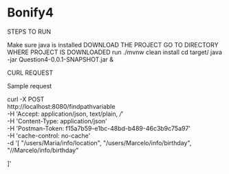 # Bonify4


STEPS TO RUN 

Make sure java is installed
DOWNLOAD THE PROJECT
GO TO DIRECTORY WHERE PROJECT IS DOWNLOADED 
run ./mvnw clean install
cd target/
java -jar Question4-0.0.1-SNAPSHOT.jar &

CURL REQUEST

Sample request

curl -X POST \
  http://localhost:8080/findpathvariable \
  -H 'Accept: application/json, text/plain, */*' \
  -H 'Content-Type: application/json' \
  -H 'Postman-Token: f15a7b59-e1bc-48bd-b489-46c3b9c75a97' \
  -H 'cache-control: no-cache' \
  -d '[
  "/users/Maria/info/location",
  "/users/Marcelo/info/birthday",
  "//Marcelo/info/birthday"
  
]'

